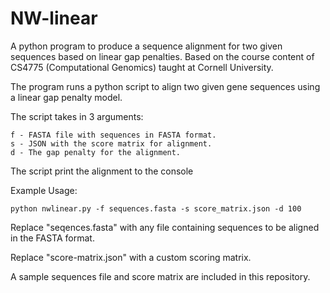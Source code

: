 # NW-linear
A python program to produce a sequence alignment for two given sequences based on linear gap penalties.
Based on the course content of CS4775 (Computational Genomics) taught at Cornell University.

The program runs a python script to align two given gene sequences using a linear gap penalty
model.

The script takes in 3 arguments:

    f - FASTA file with sequences in FASTA format. 
    s - JSON with the score matrix for alignment. 
    d - The gap penalty for the alignment. 

The script print the alignment to the console

Example Usage: 

    python nwlinear.py -f sequences.fasta -s score_matrix.json -d 100

Replace "seqences.fasta" with any file containing sequences to be aligned in the FASTA format.

Replace "score-matrix.json" with a custom scoring matrix.

A sample sequences file and score matrix are included in this repository.
